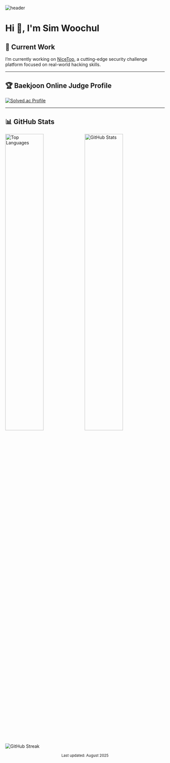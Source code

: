 ![header](https://capsule-render.vercel.app/api?type=wave&color=auto&height=300&section=header&text=Sim+Woochul&fontSize=90)

# Hi 👋, I'm Sim Woochul

## 🔭 Current Work
I’m currently working on [NiceTop](https://nicetop.dyhs.kr), a cutting-edge security challenge platform focused on real-world hacking skills.

---

## 🏆 Baekjoon Online Judge Profile
[![Solved.ac Profile](http://mazassumnida.wtf/api/v2/generate_badge?boj=edenya)](https://solved.ac/edenya/)

---

## 📊 GitHub Stats

<p float="left">
  <img src="https://github-readme-stats.vercel.app/api/top-langs?username=nicetop1027&show_icons=true&locale=en&layout=compact" alt="Top Languages" width="49%" />
  <img src="https://github-readme-stats.vercel.app/api?username=nicetop1027&show_icons=true&locale=en" alt="GitHub Stats" width="49%" />
</p>

<p>
  <img src="https://github-readme-streak-stats.herokuapp.com/?user=nicetop1027" alt="GitHub Streak" />
</p>

<p align="center">
  <small>Last updated: August 2025</small>
</p>
